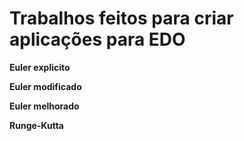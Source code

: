 # Trabalhos feitos para criar aplicações para EDO
<lu>
<strong><p>Euler explicito</p>
<p></p>Euler modificado</p>
<p>Euler melhorado</p>
<p>Runge-Kutta</p></strong>
</lu>
